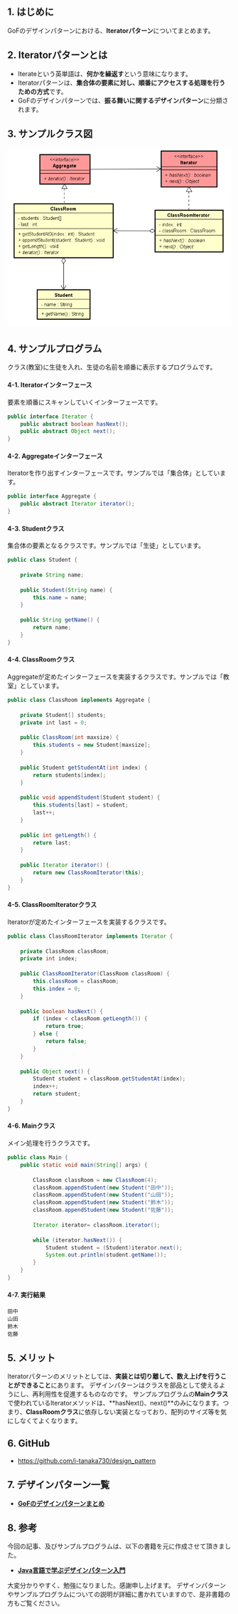 ## 1. はじめに

GoFのデザインパターンにおける、**Iteratorパターン**についてまとめます。

## 2. Iteratorパターンとは
- Iterateという英単語は、**何かを繰返す**という意味になります。
- Iteratorパターンは、**集合体の要素に対し、順番にアクセスする処理を行うための方式**です。
- GoFのデザインパターンでは、**振る舞いに関するデザインパターン**に分類されます。

## 3. サンプルクラス図
![](./images/Iterator.PNG)

## 4. サンプルプログラム
クラス(教室)に生徒を入れ、生徒の名前を順番に表示するプログラムです。

#### 4-1. Iteratorインターフェース
要素を順番にスキャンしていくインターフェースです。

```java:Iterator.java
public interface Iterator {
	public abstract boolean hasNext();
	public abstract Object next();
}
```
#### 4-2. Aggregateインターフェース
Iteratorを作り出すインターフェースです。サンプルでは「集合体」としています。

```java:Aggregate.java
public interface Aggregate {
	public abstract Iterator iterator();
}
```

#### 4-3. Studentクラス
集合体の要素となるクラスです。サンプルでは「生徒」としています。

```java:Student.java
public class Student {

	private String name;

	public Student(String name) {
		this.name = name;
	}

	public String getName() {
		return name;
	}
}
```

#### 4-4. ClassRoomクラス
Aggregateが定めたインターフェースを実装するクラスです。サンプルでは「教室」としています。

```java:ClassRoom.java
public class ClassRoom implements Aggregate {

	private Student[] students;
	private int last = 0;

	public ClassRoom(int maxsize) {
		this.students = new Student[maxsize];
	}

	public Student getStudentAt(int index) {
		return students[index];
	}

	public void appendStudent(Student student) {
		this.students[last] = student;
		last++;
	}

	public int getLength() {
		return last;
	}

	public Iterator iterator() {
		return new ClassRoomIterator(this);
	}
}
```

#### 4-5. ClassRoomIteratorクラス
Iteratorが定めたインターフェースを実装するクラスです。

```java:ClassRoomIterator.java
public class ClassRoomIterator implements Iterator {

	private ClassRoom classRoom;
	private int index;

	public ClassRoomIterator(ClassRoom classRoom) {
		this.classRoom = classRoom;
		this.index = 0;
	}

	public boolean hasNext() {
		if (index < classRoom.getLength()) {
			return true;
		} else {
			return false;
		}
	}

	public Object next() {
		Student student = classRoom.getStudentAt(index);
		index++;
		return student;
	}
}
```
#### 4-6. Mainクラス
メイン処理を行うクラスです。

```java:Main.java
public class Main {
	public static void main(String[] args) {

		ClassRoom classRoom = new ClassRoom(4);
		classRoom.appendStudent(new Student("田中"));
		classRoom.appendStudent(new Student("山田"));
		classRoom.appendStudent(new Student("鈴木"));
		classRoom.appendStudent(new Student("佐藤"));

		Iterator iterator= classRoom.iterator();

		while (iterator.hasNext()) {
			Student student = (Student)iterator.next();
			System.out.println(student.getName());
		}
	}
}
```

#### 4-7. 実行結果
```
田中
山田
鈴木
佐藤
```

## 5. メリット
Iteratorパターンのメリットとしては、**実装とは切り離して、数え上げを行うことができること**にあります。
デザインパターンはクラスを部品として使えるようにし、再利用性を促進するものなのです。
サンプルプログラムの**Mainクラス**で使われているIteratorメソッドは、**hasNext()、next()**のみになります。つまり、**ClassRoomクラス**に依存しない実装となっており、配列のサイズ等を気にしなくてよくなります。

## 6. GitHub
- https://github.com/i-tanaka730/design_pattern

## 7. デザインパターン一覧
- [**GoFのデザインパターンまとめ**](https://github.com/i-tanaka730/design_pattern/blob/master/docs/GoFのデザインパターンまとめ.md)

## 8. 参考
今回の記事、及びサンプルプログラムは、以下の書籍を元に作成させて頂きました。

- [**Java言語で学ぶデザインパターン入門**](
https://www.amazon.co.jp/%E5%A2%97%E8%A3%9C%E6%94%B9%E8%A8%82%E7%89%88Java%E8%A8%80%E8%AA%9E%E3%81%A7%E5%AD%A6%E3%81%B6%E3%83%87%E3%82%B6%E3%82%A4%E3%83%B3%E3%83%91%E3%82%BF%E3%83%BC%E3%83%B3%E5%85%A5%E9%96%80-%E7%B5%90%E5%9F%8E-%E6%B5%A9/dp/4797327030/ref=sr_1_1?ie=UTF8&qid=1549628781)

大変分かりやすく、勉強になりました。感謝申し上げます。
デザインパターンやサンプルプログラムについての説明が詳細に書かれていますので、是非書籍の方もご覧ください。
